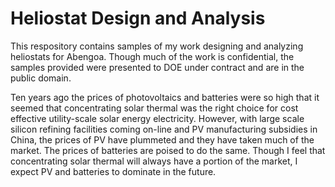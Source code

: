 # Heliostat Design and Analysis

This respository contains samples of my work designing and analyzing heliostats for Abengoa.  Though much of the work is confidential, the samples provided were presented to DOE under contract and are in the public domain.

Ten years ago the prices of photovoltaics and batteries were so high that it seemed that concentrating solar thermal was the right choice for cost effective utility-scale solar energy electricity.  However, with large scale silicon refining facilities coming on-line and PV manufacturing subsidies in China, the prices of PV have plummeted and they have taken much of the market.  The prices of batteries are poised to do the same.  Though I feel that concentrating solar thermal will always have a portion of the market, I expect PV and batteries to dominate in the future.
